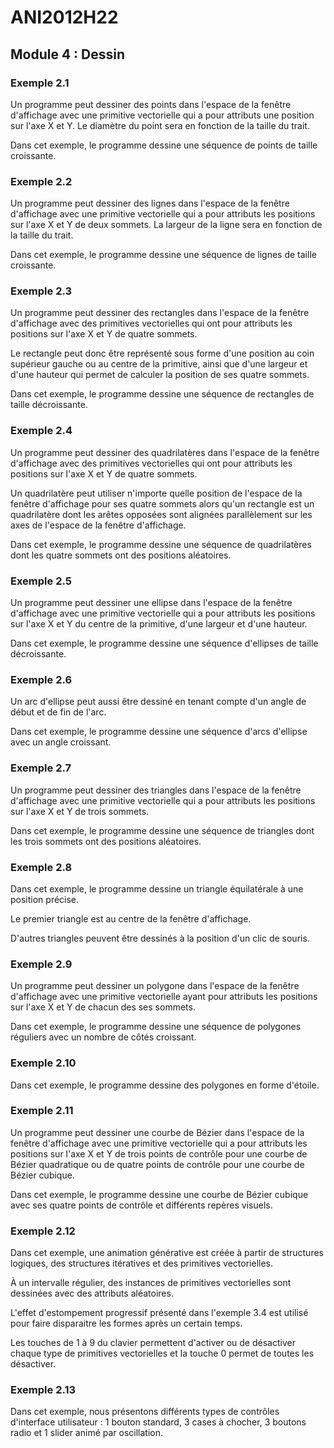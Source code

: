 # ANI2012H22

## Module 4 : Dessin

### Exemple 2.1

Un programme peut dessiner des points dans l'espace de la fenêtre d'affichage avec une primitive vectorielle qui a pour attributs une position sur l'axe X et Y. Le diamètre du point sera en fonction de la taille du trait.

Dans cet exemple, le programme dessine une séquence de points de taille croissante.

### Exemple 2.2

Un programme peut dessiner des lignes dans l'espace de la fenêtre d'affichage avec une primitive vectorielle qui a pour attributs les positions sur l'axe X et Y de deux sommets. La largeur de la ligne sera en fonction de la taille du trait.

Dans cet exemple, le programme dessine une séquence de lignes de taille croissante.

### Exemple 2.3

Un programme peut dessiner des rectangles dans l'espace de la fenêtre d'affichage avec des primitives vectorielles qui ont pour attributs les positions sur l'axe X et Y de quatre sommets.

Le rectangle peut donc être représenté sous forme d'une position au coin supérieur gauche ou au centre de la primitive, ainsi que d'une largeur et d'une hauteur qui permet de calculer la position de ses quatre sommets.

Dans cet exemple, le programme dessine une séquence de rectangles de taille décroissante.

### Exemple 2.4

Un programme peut dessiner des quadrilatères dans l'espace de la fenêtre d'affichage avec des primitives vectorielles qui ont pour attributs les positions sur l'axe X et Y de quatre sommets.

Un quadrilatère peut utiliser n'importe quelle position de l'espace de la fenêtre d'affichage pour ses quatre sommets alors qu'un rectangle est un quadrilatère dont les arêtes opposées sont alignées parallèlement sur les axes de l'espace de la fenêtre d'affichage.

Dans cet exemple, le programme dessine une séquence de quadrilatères dont les quatre sommets ont des positions aléatoires.

### Exemple 2.5

Un programme peut dessiner une ellipse dans l'espace de la fenêtre d'affichage avec une primitive vectorielle qui a pour attributs les positions sur l'axe X et Y du centre de la primitive, d'une largeur et d'une hauteur.

Dans cet exemple, le programme dessine une séquence d'ellipses de taille décroissante.

### Exemple 2.6

Un arc d'ellipse peut aussi être dessiné en tenant compte d'un angle de début et de fin de l'arc.

Dans cet exemple, le programme dessine une séquence d'arcs d'ellipse avec un angle croissant.

### Exemple 2.7

Un programme peut dessiner des triangles dans l'espace de la fenêtre d'affichage avec une primitive vectorielle qui a pour attributs les positions sur l'axe X et Y de trois sommets.

Dans cet exemple, le programme dessine une séquence de triangles dont les trois sommets ont des positions aléatoires.

### Exemple 2.8

Dans cet exemple, le programme dessine un triangle équilatérale à une position précise.

Le premier triangle est au centre de la fenêtre d'affichage.

D'autres triangles peuvent être dessinés à la position d'un clic de souris.

### Exemple 2.9

Un programme peut dessiner un polygone dans l'espace de la fenêtre d'affichage avec une primitive vectorielle ayant pour attributs les positions sur l'axe X et Y de chacun des ses sommets.

Dans cet exemple, le programme dessine une séquence de polygones réguliers avec un nombre de côtés croissant.

### Exemple 2.10

Dans cet exemple, le programme dessine des polygones en forme d'étoile.

### Exemple 2.11

Un programme peut dessiner une courbe de Bézier dans l'espace de la fenêtre d'affichage avec une primitive vectorielle qui a pour attributs les positions sur l'axe X et Y de trois points de contrôle pour une courbe de Bézier quadratique ou de quatre points de contrôle pour une courbe de Bézier cubique.

Dans cet exemple, le programme dessine une courbe de Bézier cubique avec ses quatre points de contrôle et différents repères visuels.

### Exemple 2.12

Dans cet exemple, une animation générative est créée à partir de structures logiques, des structures itératives et des primitives vectorielles. 

À un intervalle régulier, des instances de primitives vectorielles sont dessinées avec des attributs aléatoires.

L'effet d'estompement progressif présenté dans l'exemple 3.4 est utilisé pour faire disparaitre les formes après un certain temps.

Les touches de 1 à 9 du clavier permettent d'activer ou de désactiver chaque type de primitives vectorielles et la touche 0 permet de toutes les désactiver.

### Exemple 2.13

Dans cet exemple, nous présentons différents types de contrôles d'interface utilisateur : 1 bouton standard, 3 cases à chocher, 3 boutons radio et 1 slider animé par oscillation.
